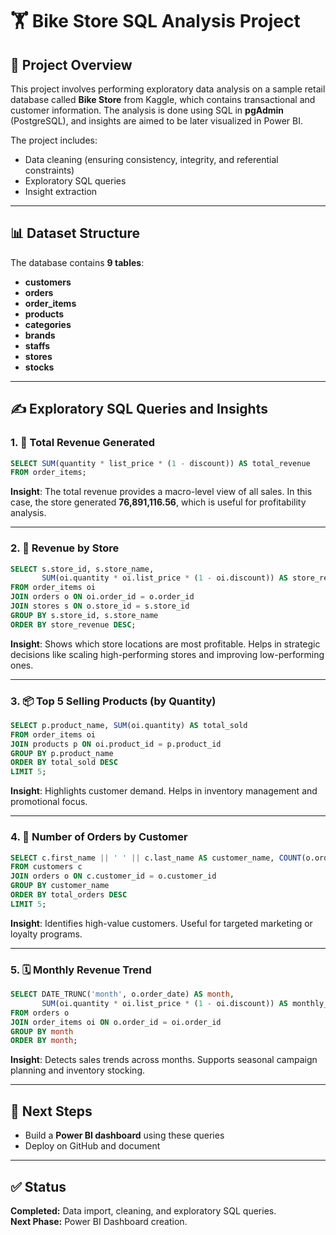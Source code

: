 
# 🏋️ Bike Store SQL Analysis Project

## 📖 Project Overview
This project involves performing exploratory data analysis on a sample retail database called **Bike Store** from Kaggle, which contains transactional and customer information. The analysis is done using SQL in **pgAdmin** (PostgreSQL), and insights are aimed to be later visualized in Power BI.

The project includes:
- Data cleaning (ensuring consistency, integrity, and referential constraints)
- Exploratory SQL queries
- Insight extraction

---

## 📊 Dataset Structure
The database contains **9 tables**:
- **customers**
- **orders**
- **order_items**
- **products**
- **categories**
- **brands**
- **staffs**
- **stores**
- **stocks**

---

## ✍️ Exploratory SQL Queries and Insights

### 1. 💼 Total Revenue Generated
```sql
SELECT SUM(quantity * list_price * (1 - discount)) AS total_revenue
FROM order_items;
```
**Insight**: The total revenue provides a macro-level view of all sales. In this case, the store generated **76,891,116.56**, which is useful for profitability analysis.

---

### 2. 🏢 Revenue by Store
```sql
SELECT s.store_id, s.store_name,
       SUM(oi.quantity * oi.list_price * (1 - oi.discount)) AS store_revenue
FROM order_items oi
JOIN orders o ON oi.order_id = o.order_id
JOIN stores s ON o.store_id = s.store_id
GROUP BY s.store_id, s.store_name
ORDER BY store_revenue DESC;
```
**Insight**: Shows which store locations are most profitable. Helps in strategic decisions like scaling high-performing stores and improving low-performing ones.

---

### 3. 📦 Top 5 Selling Products (by Quantity)
```sql
SELECT p.product_name, SUM(oi.quantity) AS total_sold
FROM order_items oi
JOIN products p ON oi.product_id = p.product_id
GROUP BY p.product_name
ORDER BY total_sold DESC
LIMIT 5;
```
**Insight**: Highlights customer demand. Helps in inventory management and promotional focus.

---

### 4. 👥 Number of Orders by Customer
```sql
SELECT c.first_name || ' ' || c.last_name AS customer_name, COUNT(o.order_id) AS total_orders
FROM customers c
JOIN orders o ON c.customer_id = o.customer_id
GROUP BY customer_name
ORDER BY total_orders DESC
LIMIT 5;
```
**Insight**: Identifies high-value customers. Useful for targeted marketing or loyalty programs.

---

### 5. 🗓️ Monthly Revenue Trend
```sql
SELECT DATE_TRUNC('month', o.order_date) AS month,
       SUM(oi.quantity * oi.list_price * (1 - oi.discount)) AS monthly_revenue
FROM orders o
JOIN order_items oi ON o.order_id = oi.order_id
GROUP BY month
ORDER BY month;
```
**Insight**: Detects sales trends across months. Supports seasonal campaign planning and inventory stocking.

---

## 🎯 Next Steps
- Build a **Power BI dashboard** using these queries
- Deploy on GitHub and document

---

## ✅ Status
**Completed:** Data import, cleaning, and exploratory SQL queries.  
**Next Phase:** Power BI Dashboard creation.
